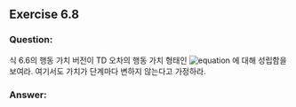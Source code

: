 ## Exercise 6.8

### Question:

식 6.6의 행동 가치 버전이 TD 오차의 행동 가치 형태인 ![equation](https://latex.codecogs.com/svg.latex?\delta_t&space;=&space;R_{t&plus;1}&space;&plus;&space;\gamma&space;Q(S_{t&plus;1},&space;A_{t&plus;1})&space;-&space;Q(S_t,&space;A_t)) 에 대해 성립함을 보여라. 여기서도 가치가 단계마다 변하지 않는다고 가정하라.

### Answer:
